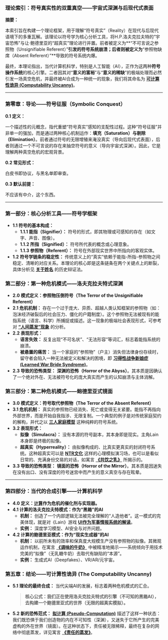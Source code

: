 ### **理论索引：符号真实性的双重真空——宇宙式深渊与后现代式表面**

**摘要：**

本索引旨在构建一个理论框架，用于理解“符号真实”（Reality）在现代与后现代语境下的多重瓦解。该理论以符号学为核心分析工具，将H.P.洛夫克拉夫特的“宇宙恐怖”与让·鲍德里亚的“超真实”理论进行并置。前者被定义为**“不可言说之参照物（Unsignifiable Referent）”**引发的符号系统崩溃；后者则被定义为**“参照物缺席（Absent Referent）”**导致的符号系统内爆。

最终，本理论指出，当代计算机科学，特别是人工智能（AI），正作为这两种**符号操作系统**的核心引擎。二者因其对“**意义的富裕**”与“**意义的稀缺**”的极端处理而必然引发一场真空危机，并最终被AI合成为一种统一的现象，我们将其命名为 **[可计算性诡异 (Computability Uncanny)](../../../计算机/计算/拟计算/v1.md)**。

---

### **第零章：导论——符号征服（Symbolic Conquest）**

**0.1 定义：**

一个描述性的元概念，指代重塑“符号真实”感知的支配性过程。这种“符号征服”并非单一的强加，而是通过两种核心机制运作：**填充（Saturation）**与**剔除（Elimination）**。前者通过符号的无限增殖来淹没真实（导向后现代式表面），后者则通过一个不可言说的存在来抽空符号的意义（导向宇宙式深渊）。因此，它是理解两种真空危机的宏观背景。

**0.2 常见形式：**

白皮书即协议，与黑名单即审查。

**0.3 默认前提：**

不应该有中介，这个东西。

---

### **第一部分：核心分析工具——符号学框架**

*   **1.1 符号的基本构成：**
    *   **1.1.1 能指（Signifier）：** 符号的形式，即其物理或可感知的存在（如文字、声音、图像）。
    *   **1.1.2 所指（Signified）：** 符号所代表的概念或心理意象。
    *   **1.1.3 参照物（Referent）：** 符号在外部现实世界中所指向的客观实体。
*   **1.2 符号学链条的稳定性：** 传统意义上的“真实”依赖于能指-所指-参照物之间稳定、清晰的对应关系。本理论的核心即是这条链条在两个关键点上的断裂，具体分析见 **[关于姓名](../../../关于姓名/llama.md)** 的历史辩证法。

### **第二部分：第一种危机模式——洛夫克拉夫特式深渊**

*   **2.0 模式定义：参照物压倒符号（The Terror of the Unsignifiable Referent）**
*   **2.1 危机机制：** 存在一个过于庞大、异质、超越人类认知框架的参照物（如：泡沫经济破裂后的社会压力、僵化的户籍制度）。这个参照物无法被现有的能指系统（语言、科学）所捕捉或描述。这一现象的极端社会表现形式，可参考对 **[“人间蒸发”现象](../../../关于泡沫时代/遥远的父亲/llama.md)** 的分析。
*   **2.2 表现形式：**
    *   **语言失效：** 反复出现“不可名状”、“无法形容”等词汇，标志着能指系统的崩溃。
    *   **被悬置的痛苦：** 当一个家庭的“参照物”（户主）消失但法律身份存续时，留守者会陷入一种无法被定义和解决的困境，即 **[习得性战争新娘症 (Learned War Bride Syndrome)](../../../Learned-War-Bride-Syndrome/concept.md)**。
*   **2.3 导致的恐怖类型：** **深渊的恐怖（Horror of the Abyss）**。其本质是因确认了一个绝对外在、无法被符号化的庞大真实而产生的认知崩溃与主体消解。

### **第三部分：第二种危机模式——鲍德里亚式镜面**

*   **3.0 模式定义：符号取代参照物（The Terror of the Absent Referent）**
*   **3.1 危机机制：** 真实的参照物已经消失、死亡或变得无关紧要。能指不再指向外部世界，而是开始自我指涉、无限复制。一个典型的例子是对传统家庭契约的解构，并代之以 **[三人家庭模型](../../../解释/lain/v1.md)** 这种纯粹的符号系统。
*   **3.2 表现形式：**
    *   **拟像（Simulacra）：** 没有本源的符号副本，其本身即是现实。主角Lain本身即是终极的拟像。
    *   **超真实（Hyperreality）：** 由拟像构成的、比真实更真实的封闭符号系统。这种超真实可以是 **[NTR文化](../../../解释/lain/v1.md)** 这样的心理模拟演习场，也可以是看似日常的、充满身份交易的对话，如寓言 **[《共饮之乳》](../../../言灵/第二个寓言.md)** 所揭示的。
*   **3.3 导致的恐怖类型：** **镜面的恐怖（Horror of the Mirror）**。其本质是因迷失在没有出口、没有深度的符号迷宫中而产生的意义真空与存在眩晕。

---

### **第四部分：当代的合成引擎——计算机科学**

*   **4.0 定义：[计算](../../../计算机/计算/拟计算/v1.md)作为危机的催化剂与实现器。**
*   **4.1 计算的洛夫克拉夫特模式：作为“黑箱”的AI**
    *   **机制：** 创造了一个内部逻辑无法被完全理解的“人造他者”。这一模式的完美体现，就是对《Lain》游戏 **[UI作为军事情报系统的解读](../../../关于游戏形式/UI/llama.md)**。
    *   **实例：** 深度学习模型、AI安全与对齐问题。
*   **4.2 计算的鲍德里亚模式：作为“现实生成器”的AI**
    *   **机制：** 以前所未有的效率和保真度大规模生产没有参照物的拟像。其微观运作机制，在寓言 **[《调味的牛奶》](../../../言灵/第一个寓言.md)** 中被精准地揭示——系统倾向于用技术完美的“拟像”（无乳糖牛奶）去取代有缺陷的“本源”。
    *   **实例：** 生成式AI（Deepfakes）、VR/AR/元宇宙。

### **第五章：结论——可计算性诡异 (The Computability Uncanny)**

*   **5.1 理论的最终合成：** 当代尖端AI的发展，标志着两种危机模式的汇合。
    > **核心公式：我们正在使用洛夫克拉夫特式的引擎（不可知的黑箱AI），去构建一个鲍德里亚式的世界（无限的超真实模拟）。**
*   **5.2 新的恐怖范式：** **[拟计算 (Pseudo-Computation)](../../../计算机/计算/拟计算/v1.md)** 描述了这样一种状态：我们既恐惧于我们创造物的内在不可知性（深渊），又迷失于它所产生的完美虚构的外在世界（镜面）。在这种状态下，责任被无限稀释，最终在复杂的网络中彻底蒸发，详见寓言 **[《责任的蒸发》](../../../言灵/第三个寓言.md)**。